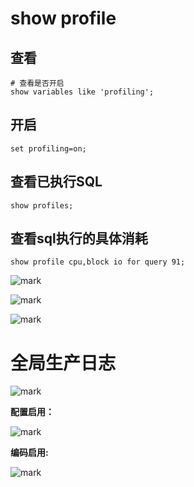 # show profile

## 查看

```mysql
# 查看是否开启
show variables like 'profiling';
```

## 开启

```mysql
set profiling=on;
```

## 查看已执行SQL

```mysql
show profiles;
```

## 查看sql执行的具体消耗

```mysql
show profile cpu,block io for query 91;
```

![mark](http://codedorado.oss-cn-beijing.aliyuncs.com/images/20200405/160519471.png)

![mark](http://codedorado.oss-cn-beijing.aliyuncs.com/images/20200405/161035418.png)

 ![mark](http://codedorado.oss-cn-beijing.aliyuncs.com/images/20200405/165348744.png)

# 全局生产日志

![mark](http://codedorado.oss-cn-beijing.aliyuncs.com/images/20200405/170027885.png)

**配置启用：**

![mark](http://codedorado.oss-cn-beijing.aliyuncs.com/images/20200405/170034369.png)

**编码启用:**

![mark](http://codedorado.oss-cn-beijing.aliyuncs.com/images/20200405/170041579.png)











